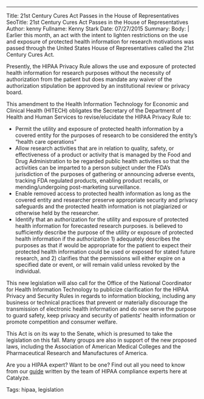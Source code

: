 ---
Title: 21st Century Cures Act Passes in the House of Representatives
SeoTitle: 21st Century Cures Act Passes in the House of Representatives
Author: kenny
Fullname: Kenny Stark
Date: 07/27/2015
Summary: 
Body: |
Earlier this month, an act with the intent to lighten restrictions on the use and exposure of protected health information for research motivations was passed through the United States House of Representatives called the 21st Century Cures Act.

Presently, the HIPAA Privacy Rule allows the use and exposure of protected health information for research purposes without the necessity of authorization from the patient but does mandate any waiver of the authorization stipulation be approved by an institutional review or privacy board.

This amendment to the Health Information Technology for Economic and Clinical Health (HITECH) obligates the Secretary of the Department of Health and Human Services to revise/elucidate the HIPAA Privacy Rule to:
- Permit the utility and exposure of protected health information by a covered entity for the purposes of research to be considered the entity’s “health care operations”
- Allow research activities that are in relation to quality, safety, or effectiveness of a product or activity that is managed by the Food and Drug Administration to be regarded public health activities so that the activities can be imparted to a person subject under the FDA’s jurisdiction of the purposes of gathering or announcing adverse events, tracking FDA regulated products, enabling product recalls, or mending/undergoing post-marketing surveillance.
- Enable removed access to protected health information as long as the covered entity and researcher preserve appropriate security and privacy safeguards and the protected health information is not plagiarized or otherwise held by the researcher.
- Identify that an authorization for the utility and exposure of protected health information for forecasted research purposes. is believed to sufficiently describe the purpose of the utility or exposure of protected health information if the authorization 1) adequately describes the purposes as that if would be appropriate for the patient to expect their protected health information could be used or exposed for stated future research, and 2) clarifies that the permissions will either expire on a specified date or event, or will remain valid unless revoked by the individual.

This new legislation will also call for the Office of the National Coordinator for Health Information Technology to publicize clarification for the HIPAA Privacy and Security Rules in regards to information blocking, including any business or technical practices that prevent or materially discourage the transmission of electronic health information and do now serve the purpose to guard safety, keep privacy and security of patients’ health information or promote competition and consumer welfare.

This Act is on its way to the Senate, which is presumed to take the legislation on this fall. Many groups are also in support of the new proposed laws, including the Association of American Medical Colleges and the Pharmaceutical Research and Manufactures of America.

Are you a HIPAA expert? Want to be one? Find out all you need to know from our [guide](https://catalyze.io/hipaa-compliance/) written by the team of HIPAA compliance experts here at Catalyze.

Tags: hipaa, legislation